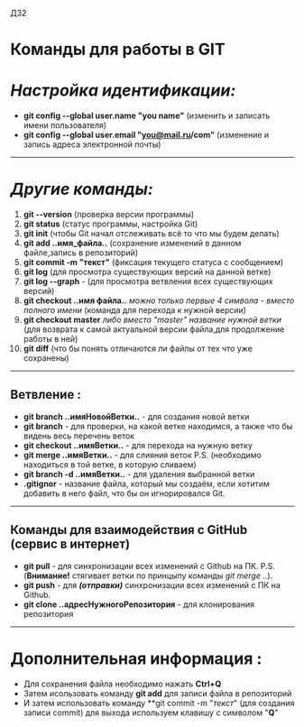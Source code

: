 ДЗ2
# Команды для работы в GIT
# *Настройка идентификации:*
- **git config --global user.name "you name"** (изменить и записать имени пользователя)
- **git config --global user.email "you@mail.ru/com"** (изменение и запись адреса электронной почты)
-----
# *Другие команды:*
1. **git --version** (проверка версии программы)
2. **git status**  (статус программы, настройка Git)
3. **git init** (чтобы Git начал отслеживать всё то что мы будем делать)
4. **git add ..имя_файла..** (сохранение изменений в данном файле,запись в репозиторий)
5. **git commit -m "текст"**  (фиксация текущего статуса с сообщением)
6. **git log** (для просмотра существующих версий на данной ветке)
7. **git log --graph** - (для просмотра ветвления всех существующих версий)
8. **git checkout ..имя файла..** *можно только первые 4 символа - вместо полного имени* (команда для перехода к нужной версии)
9. **git checkout master**  *либо вместо "master" название нужной ветки* (для возврата к самой актуальной версии файла,для продолжение работы в ней)
10. **git diff** (что бы понять отличаются ли файлы от тех что уже сохранены)
----
## Ветвление :

- **git branch ..имяНовойВетки..** - для создания новой ветки
- **git branch** - для проверки, на какой ветке находимся, а также что бы видень весь перечень веток
- **git checkout ..имяВетки..** - для перехода на нужную ветку
- **git merge ..имяВетки..** - для слияния веток P.S. (необходимо находиться в той ветке, в которую сливаем)
- **git branch -d ..имяВетки..** - для удаления выбранной ветки
- **.gitignor** - название файла, который мы создаём, если хотитим добавить в него файл, что бы он игнорировался Git.

----
## Команды для взаимодействия с GitHub (сервис в интернет)
- **git pull** - для синхронизации всех изменений с Github на ПК. P.S. (**Внимание!** стягивает ветки по принцыпу команды _git merge .._).
- **git push** - для __*(отправки)*__ синхронизации всех изменений с ПК на Github.
- **git clone ..адресНужногоРепозитория** - для клонирования репозитория

----
# Дополнительная информация :
* Для сохранения файла необходимо нажать **Ctrl+Q** 
* Затем исользовать команду **git add** для записи файла в репозиторий
* И затем использовать команду **git commit -m "*текст*" (для создания записи commit)
для выхода используем клавишу с символом "**Q**"